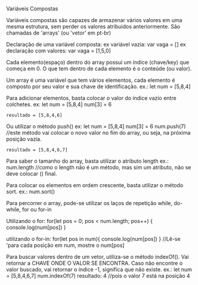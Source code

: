 Variáveis Compostas

Variáveis compostas são capazes de armazenar vários valores em uma mesma estrutura, sem perder os valores atribuidos anteriormente. São chamadas de 'arrays' (ou 'vetor' em pt-br)

Declaração de uma variável composta:
ex variável vazia: var vaga = [] 
ex declaração com valores: var vaga = [1,5,0]

Cada elemento(espaço) dentro do array possui um índice (chave/key) que começa em 0. O que tem dentro de cada elemento é o conteúde (ou valor).

Um array é uma variável que tem vários elementos, cada elemento é composto por seu valor e sua chave de identificação.
    ex.: 
    let num = [5,8,4] 

Para adicionar elementos, basta colocar o valor do índice vazio entre colchetes. 
    ex: 
    let num = [5,8,4] 
    num[3] = 6

    resultado = [5,8,4,6]

Ou utilizar o método push()
    ex:
    let num = [5,8,4] 
    num[3] = 6
    num.push(7)  //este método vai colocar o novo valor no fim do array, ou seja, na próxima posição vazia.

    resultado = [5,8,4,6,7]

Para saber o tamanho do array, basta utilizar o atributo length
    ex.:
    num.length //como o length não é um método, mas sim um atributo, não se deve colocar () final.

Para colocar os elementos em ordem crescente, basta utilizar o método sort.
    ex.:
    num.sort()

Para percorrer o array, pode-se utilizar os laços de repetição while, do-while, for ou for-in

Utilizando o for:
    for(let pos = 0; pos < num.length; pos++) {
        console.log(num[pos])
    }

utilizando o for-in:
    for(let pos in num){
        console.log(num[pos])
    }
    //Lê-se 'para cada posição em num, mostre o num[pos]


Para buscar valores dentro de um vetor, utiliza-se o método indexOf(). Vai retornar a CHAVE ONDE O VALOR SE ENCONTRA. Caso não encontre o valor buscado, vai retornar o índice -1, significa que não existe.
    ex.: 
    let num = [5,8,4,6,7] 
    num.indexOf(7)
    resultado: 4 //pois o valor 7 está na posição 4
